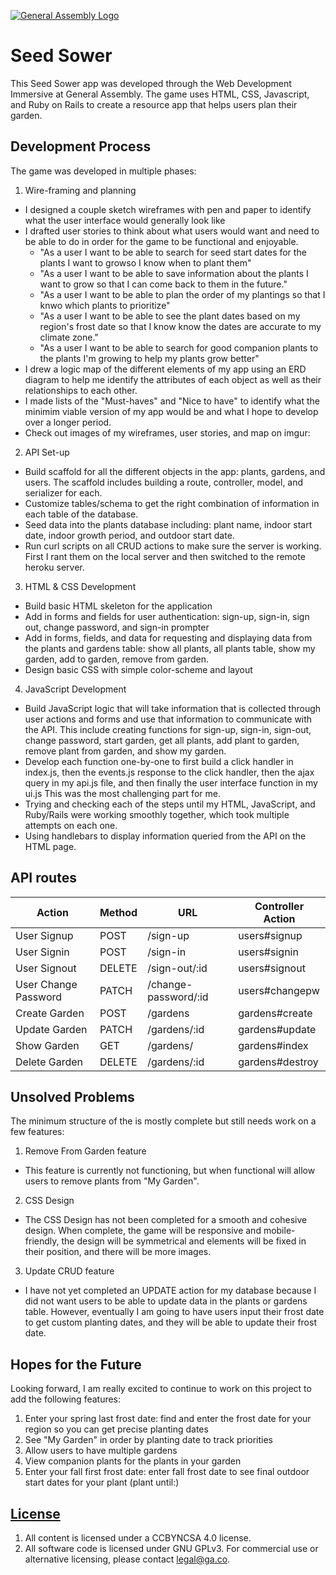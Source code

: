 [![General Assembly Logo](https://camo.githubusercontent.com/1a91b05b8f4d44b5bbfb83abac2b0996d8e26c92/687474703a2f2f692e696d6775722e636f6d2f6b6538555354712e706e67)](https://generalassemb.ly/education/web-development-immersive)

# Seed Sower
This Seed Sower app was developed through the Web Development Immersive at General Assembly. The game uses HTML, CSS, Javascript, and Ruby on Rails to create a resource app that helps users plan their garden.


## Development Process
The game was developed in multiple phases:

1. Wire-framing and planning
  - I designed a couple sketch wireframes with pen and paper to identify what the user interface would generally look like
  - I drafted user stories to think about what users would want and need to be able to do in order for the game to be functional and enjoyable.
      - "As a user I want to be able to search for seed start dates for the plants I want to growso I know when to plant them"
      - "As a user I want to be able to save information about the plants I want to grow so that I can come back to them in the future."
      - "As a user I want to be able to plan the order of my plantings so that I knwo which plants to prioritize"
      - "As a user I want to be able to see the plant dates based on my region's frost date so that I know know the dates are accurate to my climate zone."
      - "As a user I want to be able to search for good companion plants to the plants I'm growing to help my plants grow better"
  - I drew a logic map of the different elements of my app using an ERD diagram to help me identify the attributes of each object as well as their relationships to each other.
  - I made lists of the "Must-haves" and "Nice to have" to identify what the minimim viable version of my app would be and what I hope to develop over a longer period.
  - Check out images of my wireframes, user stories, and map on imgur:

2. API Set-up
  - Build scaffold for all the different objects in the app: plants, gardens, and users. The scaffold includes building a route, controller, model, and serializer for each.
  - Customize tables/schema to get the right combination of information in each table of the database.
  - Seed data into the plants database including: plant name, indoor start date, indoor growth period, and outdoor start date.
  - Run curl scripts on all CRUD actions to make sure the server is working. First I rant them on the local server and then switched to the remote heroku server.

3. HTML & CSS Development
  - Build basic HTML skeleton for the application
  - Add in forms and fields for user authentication: sign-up, sign-in, sign out, change password, and sign-in prompter
  - Add in forms, fields, and data for requesting and displaying data from the plants and gardens table: show all plants, all plants table, show my garden, add to garden, remove from garden.
  - Design basic CSS with simple color-scheme and layout

4. JavaScript Development
  - Build JavaScript logic that will take information that is collected through user actions and forms and use that information to communicate with the API. This include creating functions for sign-up, sign-in, sign-out, change password, start garden, get all plants, add plant to garden, remove plant from garden, and show my garden.
  - Develop each function one-by-one to first build a click handler in index.js, then the events.js response to the click handler, then the ajax query in my api.js file, and then finally the user interface function in my ui.js This was the most challenging part for me.
  - Trying and checking each of the steps until my HTML, JavaScript, and Ruby/Rails  were working smoothly together, which took multiple attempts on each one.
  - Using handlebars to display information queried from the API on the HTML page.
  
## API routes

| Action  | Method | URL | Controller Action |
| ------------- | ------------- | ------------- | ------------- |
| User Signup | POST | /sign-up | users#signup |
| User Signin | POST | /sign-in | users#signin |
| User Signout | DELETE | /sign-out/:id | users#signout |
| User Change Password | PATCH | /change-password/:id | users#changepw |
| Create Garden | POST | /gardens | gardens#create |
| Update Garden | PATCH | /gardens/:id | gardens#update |
| Show Garden | GET | /gardens/ | gardens#index |
| Delete Garden | DELETE | /gardens/:id | gardens#destroy |



## Unsolved Problems
The minimum structure of the is mostly complete but still needs work on a few features:
1. Remove From Garden feature
  - This feature is currently not functioning, but when functional will allow users to remove plants from "My Garden".
2. CSS Design
  - The CSS Design has not been completed for a smooth and cohesive design. When complete, the game will be responsive and mobile-friendly, the design will be symmetrical and elements will be fixed in their position, and there will be more images.
3. Update CRUD feature
  - I have not yet completed an UPDATE action for my database because I did not want users to be able to update data in the plants or gardens table. However, eventually I am going to have users input their frost date to get custom planting dates, and they will be able to update their frost date.

## Hopes for the Future
Looking forward, I am really excited to continue to work on this project to add the following features:
1. Enter your spring last frost date: find and enter the frost date for your region so you can get precise planting dates
2. See "My Garden" in order by planting date to track priorities
3. Allow users to have multiple gardens
4. View companion plants for the plants in your garden
5. Enter your fall first frost date: enter fall frost date to see final outdoor start dates for your plant (plant until:)

## [License](LICENSE)

1.  All content is licensed under a CC­BY­NC­SA 4.0 license.
1.  All software code is licensed under GNU GPLv3. For commercial use or
    alternative licensing, please contact legal@ga.co.
